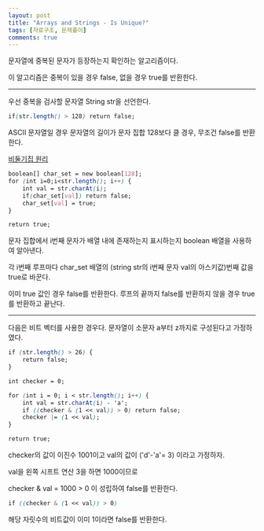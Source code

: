 ```yaml
---
layout: post
title: "Arrays and Strings - Is Unique?"
tags: [자료구조, 문제풀이]
comments: true
---
```


문자열에 중복된 문자가 등장하는지 확인하는 알고리즘이다.

이 알고리즘은 중복이 있을 경우 false, 없을 경우 true를 반환한다.

---


우선 중복을 검사할 문자열 String str을 선언한다.


```css
if(str.length() > 128) return false;
```

ASCII 문자열일 경우 문자열의 길이가 문자 집합 128보다 클 경우, 무조건 false를 반환한다.

[비둘기집 원리](https://ko.wikipedia.org/wiki/%EB%B9%84%EB%91%98%EA%B8%B0%EC%A7%91_%EC%9B%90%EB%A6%AC)

```css
boolean[] char_set = new boolean[128];
for (int i=0;i<str.length(); i++) {
    int val = str.charAt(i);
    if(char_set[val]) return false;
    char_set[val] = true;
}

return true;
```

문자 집합에서 i번째 문자가 배열 내에 존재하는지 표시하는지 boolean 배열을 사용하여 알아낸다.

각 i번째 루프마다 char_set 배열의 (string str의 i번째 문자 val의 아스키값)번째 값을 true로 바꾼다.

이미 true 값인 경우 false를 반환한다. 루프의 끝까지 false를 반환하지 않을 경우 true를 반환하고 끝난다.




---

다음은 비트 벡터를 사용한 경우다.
문자열이 소문자 a부터 z까지로 구성된다고 가정하였다.

```css
if (str.length() > 26) { 
	return false;
}

int checker = 0;

for (int i = 0; i < str.length(); i++) {
	int val = str.charAt(i) - 'a';
	if ((checker & (1 << val)) > 0) return false;
	checker |= (1 << val);
}

return true;
```


checker의 값이 이진수 1001이고 val의 값이 ('d'-'a'= 3) 이라고 가정하자.

val을 왼쪽 시프트 연산 3을 하면 1000이므로 

checker & val = 1000 > 0 이 성립하여 false를 반환한다.




```css
if ((checker & (1 << val)) > 0)  
```


해당 자릿수의 비트값이 이미 1이라면 false를 반환한다.





